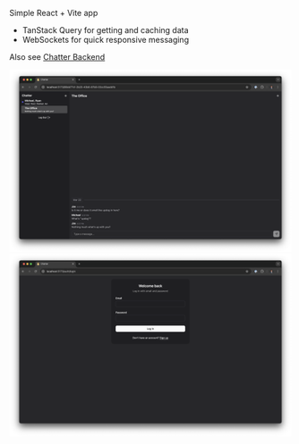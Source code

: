 Simple React + Vite app

- TanStack Query for getting and caching data
- WebSockets for quick responsive messaging

Also see [Chatter Backend](https://github.com/joshuackeller/chatter-backend)

<img src="./public/chat.png">
<img src="./public/login.png">
